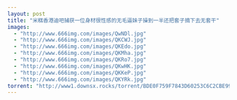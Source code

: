 ```yaml
---
layout: post
title: "米糕香港迪吧捕获一位身材很性感的无毛逼妹子操到一半还把套子摘下去无套干"
images:
  - "http://www.666img.com/images/QwNDl.jpg"
  - "http://www.666img.com/images/QKCWJ.jpg"
  - "http://www.666img.com/images/QKEdo.jpg"
  - "http://www.666img.com/images/QKMha.jpg"
  - "http://www.666img.com/images/QKRo7.jpg"
  - "http://www.666img.com/images/QKwHK.jpg"
  - "http://www.666img.com/images/QKKeP.jpg"
  - "http://www.666img.com/images/QKYRk.jpg"
torrent: "http://www1.downsx.rocks/torrent/BDE0F759F7843D60253C6C2CBE991F090C630AC3"
---
```

